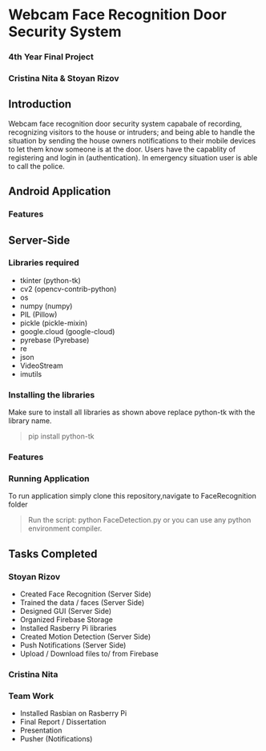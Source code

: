 # Webcam Face Recognition Door Security System

### 4th Year Final Project
### Cristina Nita & Stoyan Rizov


## Introduction
Webcam face recognition door security system capabale of recording, recognizing visitors to the house or intruders; and being able to handle the situation by sending the house owners notifications to their mobile devices to let them know someone is at the door. Users have the capablity of registering and login in (authentication). In emergency situation user is able to call the police.


## Android Application

### Features


## Server-Side
### Libraries required
- tkinter (python-tk)
- cv2 (opencv-contrib-python)
- os 
- numpy (numpy)
- PIL (Pillow)
- pickle (pickle-mixin)
- google.cloud (google-cloud)
- pyrebase (Pyrebase)
- re
- json
- VideoStream
- imutils

### Installing the libraries 
Make sure to install all libraries as shown above replace python-tk with the library name.
> pip install python-tk

### Features 
### Running Application
To run application simply clone this repository,navigate to FaceRecognition folder
> Run the script: python FaceDetection.py
> or you can use any python environment compiler.

## Tasks Completed

### Stoyan Rizov
- Created Face Recognition (Server Side)
- Trained the data / faces (Server Side)
- Designed GUI  (Server Side)
- Organized Firebase Storage 
- Installed Rasberry Pi libraries 
- Created Motion Detection (Server Side)
- Push Notifications (Server Side)
- Upload / Download files to/ from Firebase

### Cristina Nita


### Team Work
- Installed Rasbian on Rasberry Pi
- Final Report / Dissertation
- Presentation
- Pusher (Notifications)
